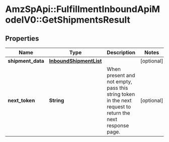 # AmzSpApi::FulfillmentInboundApiModelV0::GetShipmentsResult

## Properties
Name | Type | Description | Notes
------------ | ------------- | ------------- | -------------
**shipment_data** | [**InboundShipmentList**](InboundShipmentList.md) |  | [optional] 
**next_token** | **String** | When present and not empty, pass this string token in the next request to return the next response page. | [optional] 

